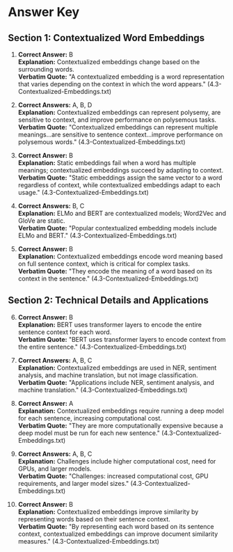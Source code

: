 # Answer Key

## Section 1: Contextualized Word Embeddings

1. **Correct Answer:** B  
**Explanation:** Contextualized embeddings change based on the surrounding words.  
**Verbatim Quote:** "A contextualized embedding is a word representation that varies depending on the context in which the word appears." (4.3-Contextualized-Embeddings.txt)

2. **Correct Answers:** A, B, D  
**Explanation:** Contextualized embeddings can represent polysemy, are sensitive to context, and improve performance on polysemous tasks.  
**Verbatim Quote:** "Contextualized embeddings can represent multiple meanings...are sensitive to sentence context...improve performance on polysemous words." (4.3-Contextualized-Embeddings.txt)

3. **Correct Answer:** B  
**Explanation:** Static embeddings fail when a word has multiple meanings; contextualized embeddings succeed by adapting to context.  
**Verbatim Quote:** "Static embeddings assign the same vector to a word regardless of context, while contextualized embeddings adapt to each usage." (4.3-Contextualized-Embeddings.txt)

4. **Correct Answers:** B, C  
**Explanation:** ELMo and BERT are contextualized models; Word2Vec and GloVe are static.  
**Verbatim Quote:** "Popular contextualized embedding models include ELMo and BERT." (4.3-Contextualized-Embeddings.txt)

5. **Correct Answer:** B  
**Explanation:** Contextualized embeddings encode word meaning based on full sentence context, which is critical for complex tasks.  
**Verbatim Quote:** "They encode the meaning of a word based on its context in the sentence." (4.3-Contextualized-Embeddings.txt)

## Section 2: Technical Details and Applications

6. **Correct Answer:** B  
**Explanation:** BERT uses transformer layers to encode the entire sentence context for each word.  
**Verbatim Quote:** "BERT uses transformer layers to encode context from the entire sentence." (4.3-Contextualized-Embeddings.txt)

7. **Correct Answers:** A, B, C  
**Explanation:** Contextualized embeddings are used in NER, sentiment analysis, and machine translation, but not image classification.  
**Verbatim Quote:** "Applications include NER, sentiment analysis, and machine translation." (4.3-Contextualized-Embeddings.txt)

8. **Correct Answer:** A  
**Explanation:** Contextualized embeddings require running a deep model for each sentence, increasing computational cost.  
**Verbatim Quote:** "They are more computationally expensive because a deep model must be run for each new sentence." (4.3-Contextualized-Embeddings.txt)

9. **Correct Answers:** A, B, C  
**Explanation:** Challenges include higher computational cost, need for GPUs, and larger models.  
**Verbatim Quote:** "Challenges: increased computational cost, GPU requirements, and larger model sizes." (4.3-Contextualized-Embeddings.txt)

10. **Correct Answer:** B  
**Explanation:** Contextualized embeddings improve similarity by representing words based on their sentence context.  
**Verbatim Quote:** "By representing each word based on its sentence context, contextualized embeddings can improve document similarity measures." (4.3-Contextualized-Embeddings.txt)
